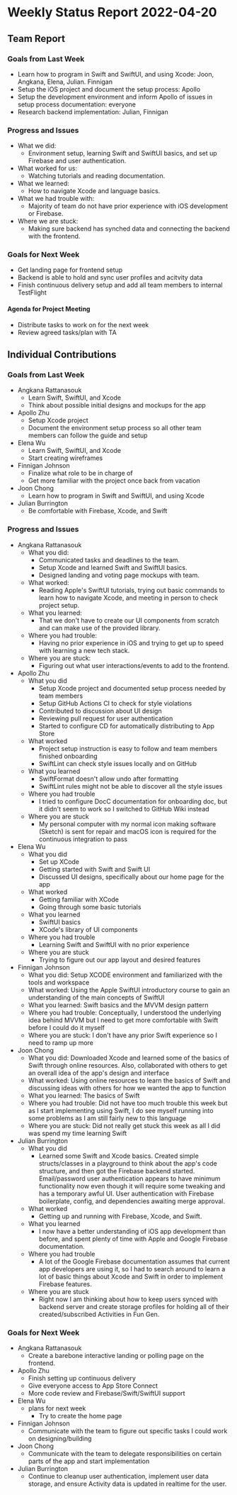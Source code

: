 # Weekly Status Report 2022-04-20

## Team Report

### Goals from Last Week

- Learn how to program in Swift and SwiftUI, and using Xcode: Joon, Angkana, Elena, Julian. Finnigan
- Setup the iOS project and document the setup process: Apollo
- Setup the development environment and inform Apollo of issues in setup process documentation: everyone
- Research backend implementation: Julian, Finnigan

### Progress and Issues

- What we did:
    - Environment setup, learning Swift and SwiftUI basics, and set up Firebase and user authentication.
- What worked for us:
    - Watching tutorials and reading documentation.
- What we learned:
    - How to navigate Xcode and language basics.
- What we had trouble with:
    - Majority of team do not have prior experience with iOS development or Firebase.
- Where we are stuck:
    - Making sure backend has synched data and connecting the backend with the frontend.

### Goals for Next Week

- Get landing page for frontend setup
- Backend is able to hold and sync user profiles and acitvity data
- Finish continuous delivery setup and add all team members to internal TestFlight

#### Agenda for Project Meeting

- Distribute tasks to work on for the next week
- Review agreed tasks/plan with TA

## Individual Contributions

### Goals from Last Week

- Angkana Rattanasouk
    - Learn Swift, SwiftUI, and Xcode
    - Think about possible initial designs and mockups for the app
- Apollo Zhu
    - Setup Xcode project
    - Document the environment setup process so all other team members can follow the guide and setup
- Elena Wu
    - Learn Swift, SwiftUI, and Xcode
    - Start creating wireframes
- Finnigan Johnson
    - Finalize what role to be in charge of
    - Get more familiar with the project once back from vacation
- Joon Chong
    - Learn how to program in Swift and SwiftUI, and using Xcode
- Julian Burrington
    - Be comfortable with Firebase, Xcode, and Swift

### Progress and Issues

- Angkana Rattanasouk
    - What you did:
        - Communicated tasks and deadlines to the team.
        - Setup Xcode and learned Swift and SwiftUI basics.
        - Designed landing and voting page mockups with team.
    - What worked:
        - Reading Apple's SwiftUI tutorials, trying out basic commands to learn how to navigate Xcode, and meeting in person to check project setup.
    - What you learned:
        - That we don't have to create our UI components from scratch and can make use of the provided library.
    - Where you had trouble:
        - Having no prior experience in iOS and trying to get up to speed with learning a new tech stack.
    - Where you are stuck:
        - Figuring out what user interactions/events to add to the frontend.
- Apollo Zhu
    - What you did
        - Setup Xcode project and documented setup process needed by team members
        - Setup GitHub Actions CI to check for style violations
        - Contributed to discussion about UI design
        - Reviewing pull request for user authentication
        - Started to configure CD for automatically distributing to App Store
    - What worked
        - Project setup instruction is easy to follow and team members finished onboarding
        - SwiftLint can check style issues locally and on GitHub
    - What you learned
        - SwiftFormat doesn't allow undo after formatting
        - SwiftLint rules might not be able to discover all the style issues
    - Where you had trouble
        - I tried to configure DocC documentation for onboarding doc, but it didn't seem to work so I switched to GitHub Wiki instead
    - Where you are stuck
        - My personal computer with my normal icon making software (Sketch) is sent for repair and macOS icon is required for the continuous integration to pass
- Elena Wu
    - What you did
        - Set up XCode
        - Getting started with Swift and Swift UI
        - Discussed UI designs, specifically about our home page for the app 
    - What worked
        - Getting familiar with XCode
        - Going through some basic tutorials
    - What you learned
        - SwiftUI basics
        - XCode's library of UI components  
    - Where you had trouble
        - Learning Swift and SwiftUI with no prior experience 
    - Where you are stuck
        - Trying to figure out our app layout and desired features
- Finnigan Johnson
    - What you did: Setup XCODE environment and familiarized with the tools and workspace
    - What worked: Using the Apple SwiftUI introductory course to gain an understanding of the main concepts of SwiftUI
    - What you learned: Swift basics and the MVVM design pattern
    - Where you had trouble: Conceptually, I understood the underlying idea behind MVVM but I need to get more comfortable
      with Swift before I could do it myself
    - Where you are stuck: I don't have any prior Swift experience so I need to ramp up more
- Joon Chong
    - What you did: Downloaded Xcode and learned some of the basics of Swift through online resources. Also, collaborated
    with others to get an overall idea of the app's design and interface
    - What worked: Using online resources to learn the basics of Swift and discussing ideas with others for how
    we wanted the app to function
    - What you learned: The basics of Swift
    - Where you had trouble: Did not have too much trouble this week but as I start implementing using Swift,
    I do see myself running into some problems as I am still fairly new to this language
    - Where you are stuck: Did not really get stuck this week as all I did was spend my time learning Swift
- Julian Burrington
    - What you did
        - Learned some Swift and Xcode basics. Created simple structs/classes in a playground to think about the app's code structure, and then got the Firebase backend started. Email/password user authentication appears to have minimum functionality now even though it will require some tweaking and has a temporary awful UI. User authentication with Firebase boilerplate, config, and dependencies awaiting merge approval.
    - What worked
        - Getting up and running with Firebase, Xcode, and Swift.  
    - What you learned
        - I now have a better understanding of iOS app development than before, and spent plenty of time with Apple and Google Firebase documentation.
    - Where you had trouble
        - A lot of the Google Firebase documentation assumes that current app developers are using it, so I had to search around to learn a lot of basic things about Xcode and Swift in order to implement Firebase features.
    - Where you are stuck
        - Right now I am thinking about how to keep users synced with backend server and create storage profiles for holding all of their created/subscribed Activities in Fun Gen.

### Goals for Next Week

- Angkana Rattanasouk
    - Create a barebone interactive landing or polling page on the frontend.
- Apollo Zhu
    - Finish setting up continuous delivery
    - Give everyone access to App Store Connect
    - More code review and Firebase/Swift/SwiftUI support
- Elena Wu
    - plans for next week
        - Try to create the home page
- Finnigan Johnson
    - Communicate with the team to figure out specific tasks I could work on designing/building
- Joon Chong
    - Communicate with the team to delegate responsibilities on certain parts of the app and start implementation
- Julian Burrington
    - Continue to cleanup user authentication, implement user data storage, and ensure Activity data is updated in realtime for the user.
